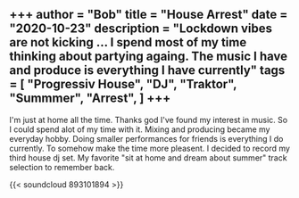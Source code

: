 +++
author = "Bob"
title = "House Arrest"
date = "2020-10-23"
description = "Lockdown vibes are not kicking ... I spend most of my time thinking about partying againg. The music I have and produce is everything I have currently"
tags = [
    "Progressiv House",
    "DJ",
    "Traktor",
    "Summmer",
    "Arrest",
]
+++
---

I'm just at home all the time. Thanks god I've found my interest in music. So I could spend alot of my time with it. Mixing and producing became my everyday hobby. Doing smaller performances for friends is everything I do currently. To somehow make the time more pleasent. I decided to record my third house dj set. My favorite "sit at home and dream about summer" track selection to remember back.

{{< soundcloud 893101894 >}}